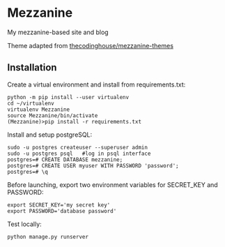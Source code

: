 # Mezzanine
My mezzanine-based site and blog

Theme adapted from [thecodinghouse/mezzanine-themes](https://github.com/thecodinghouse/mezzanine-themes)

## Installation
Create a virtual environment and install from requirements.txt: 

```
python -m pip install --user virtualenv
cd ~/virtualenv
virtualenv Mezzanine
source Mezzanine/bin/activate
(Mezzanine)>pip install -r requirements.txt
```

Install and setup postgreSQL:
```
sudo -u postgres createuser --superuser admin
sudo -u postgres psql   #log in psql interface
postgres=# CREATE DATABASE mezzanine;
postgres=# CREATE USER myuser WITH PASSWORD 'password';
postgres=# \q
```

Before launching, export two environment variables for SECRET_KEY and PASSWORD:
```
export SECRET_KEY='my secret key'
export PASSWORD='database password'
```

Test locally:
````
python manage.py runserver

